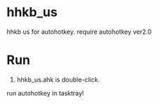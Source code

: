 # hhkb_us
hhkb us for autohotkey.
require autohotkey ver2.0

# Run
1. hhkb_us.ahk is double-click.

run autohotkey in tasktray!

